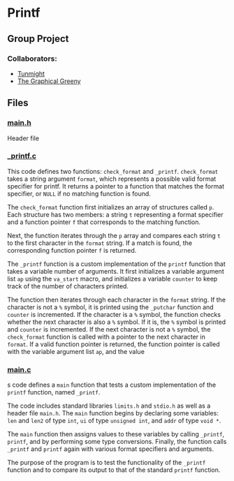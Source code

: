 # Printf 

## Group Project

### Collaborators:
- <a href="https://github.com/Tunmight">Tunmight</a>
- <a href="https://github.com/GreenyNg">The Graphical Greeny</a>

## Files

### <a href="https://github.com/tunmight/printf/blob/master/main.h">main.h</a>
Header file

### <a href="https://github.com/tunmight/printf/blob/master/_printf.c">_printf.c</a>
This code defines two functions: `check_format` and `_printf`. `check_format` takes a string argument `format`, which represents a possible valid format specifier for printf. It returns a pointer to a function that matches the format specifier, or `NULL` if no matching function is found.

The `check_format` function first initializes an array of structures called `p`. Each structure has two members: a string `t` representing a format specifier and a function pointer `f` that corresponds to the matching function.

Next, the function iterates through the `p` array and compares each string `t` to the first character in the `format` string. If a match is found, the corresponding function pointer `f` is returned.

The `_printf` function is a custom implementation of the `printf` function that takes a variable number of arguments. It first initializes a variable argument list `ap` using the `va_start` macro, and initializes a variable `counter` to keep track of the number of characters printed.

The function then iterates through each character in the `format` string. If the character is not a `%` symbol, it is printed using the `_putchar` function and `counter` is incremented. If the character is a `%` symbol, the function checks whether the next character is also a `%` symbol. If it is, the `%` symbol is printed and `counter` is incremented. If the next character is not a `%` symbol, the `check_format` function is called with a pointer to the next character in `format`. If a valid function pointer is returned, the function pointer is called with the variable argument list `ap`, and the value

### <a href="https://github.com/tunmight/printf/blob/master/test/main.c">main.c</a>
s code defines a `main` function that tests a custom implementation of the `printf` function, named `_printf`. 

The code includes standard libraries `limits.h` and `stdio.h` as well as a header file `main.h`. The `main` function begins by declaring some variables: `len` and `len2` of type `int`, `ui` of type `unsigned int`, and `addr` of type `void *`.

The `main` function then assigns values to these variables by calling `_printf`, `printf`, and by performing some type conversions. Finally, the function calls `_printf` and `printf` again with various format specifiers and arguments.

The purpose of the program is to test the functionality of the `_printf` function and to compare its output to that of the standard `printf` function.
